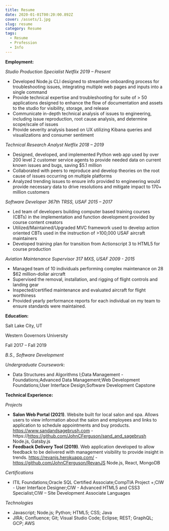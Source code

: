 ```yaml
---
title: Resume
date: 2020-01-01T00:20:00.892Z
cover: /assets/1.jpg
slug: resume
category: Resume
tags:
  - Resume
  - Profession
  - Info
---
```

**Employment:**  

*Studio Production Specialist  Netflix 2019 – Present*

* Developed Node.js CLI designed to streamline onboarding process for troubleshooting issues, integrating multiple web pages and inputs into a single command
* Provide technical expertise and troubleshooting for suite of > 50 applications designed to enhance the flow of documentation and assets to the studio for visibility, storage, and release
* Communicate in-depth technical analysis of issues to engineering, including issue reproduction, root cause analysis, and determine scope/scale of issues 
* Provide severity analysis based on UX utilizing Kibana queries and visualizations and consumer sentiment

*Technical Research Analyst Netflix 2018 – 2019* 

* Designed, developed, and implemented Python web app used by over 200 level 2 customer service agents to provide needed data on current known issues and bugs, saving $5.1 million
* Collaborated with peers to reproduce and develop theories on the root cause of issues occurring on multiple platforms
* Analyzed trending issues to ensure info provided to engineering would provide necessary data to drive resolutions and mitigate impact to 170+  million customers

*Software Developer 367th TRSS, USAF 2015 – 2017* 

* Led team of developers building computer based training courses (CBTs) in the implementation and function development provided by course content creators
* Utilized/Maintained/Upgraded MVC framework used to develop action oriented CBTs used in the instruction of >100,000 USAF aircraft maintainers 
* Developed training plan for transition from Actionscript 3 to HTML5 for course production

*Aviation Maintenance Supervisor 317 MXS, USAF 2009 - 2015* 

* Managed team of 10 individuals performing complex maintenance on 28  $62 million-dollar aircraft
* Supervised the removal, installation, and rigging of flight controls and landing gear
* Inspected/certified maintenance and evaluated aircraft for flight worthiness
* Provided yearly performance reports for each individual on my team to ensure standards were maintained.

**Education:**   

Salt Lake City, UT

 Western Governors University

Fall 2017 – Fall 2019

*B.S., Software Development*

*Undergraduate Coursework*: 

* Data Structures and Algorithms I;Data Management - Foundations;Advanced Data Management;Web Development Foundations;User Interface Design;Software Development Capstone

**Technical Experience:**

*Projects*  

* **Salon Web Portal (2021)**. Website built for local salon and spa. Allows users to view information about the salon and employees and links to application to schedule appointments and buy products. https://www.sandandsagebrush.com - https://https://github.com/JohnCFerguson/sand_and_sagebrush Node.js, Gatsby.js 
* **Feedback Delivery Tool (2019)**. Web application developed to allow feedback to be delivered with management visibility to provide insight in trends. https://revanjs.herokuapp.com/ - https://github.com/JohnCFerguson/RevanJS  Node.js, React, MongoDB

*Certifications* 

* ITIL Foundations;Oracle SQL Certified Associate;CompTIA Project +;CIW - User Interface Designer;CIW - Advanced HTML5 and CSS3 Specialist;CIW – Site Development Associate Languages

*Technologies* 

* Javascript; Node.js; Python; HTML5;  CSS; Java 
* JIRA; Confluence; Git; Visual Studio Code; Eclipse; REST; GraphQL; GCP; AWS
